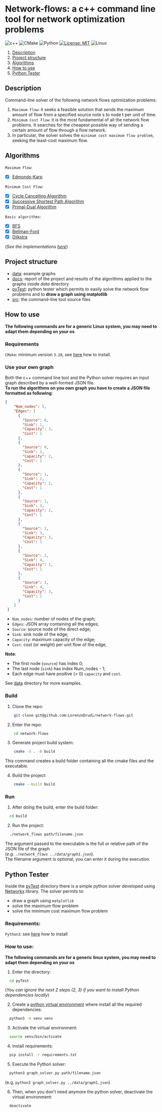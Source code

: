 # Network-flows: a c++ command line tool for network optimization problems

![c++](https://img.shields.io/badge/C%2B%2B-00599C?style=for-the-badge&logo=c%2B%2B&logoColor=white)
![CMake](https://img.shields.io/badge/CMake-%23008FBA.svg?style=for-the-badge&logo=cmake&logoColor=white)
![Python](https://img.shields.io/badge/python-3670A0?style=for-the-badge&logo=python&logoColor=ffdd54)
[![License: MIT](https://img.shields.io/badge/License-MIT-yellow.svg?style=for-the-badge)](https://opensource.org/licenses/MIT)
![Linux](https://img.shields.io/badge/Linux-FCC624?style=for-the-badge&logo=linux&logoColor=black)

1. [Description](#description)
2. [Project structure](#project-structure)
3. [Algorithms](#algorithms)
4. [How to use](#how-to-use)
5. [Python Tester](#python-tester)

## Description
Command-line solver of the following network flows optimization problems:

1. `Maximum Flow`: it seeks a feasible solution that sends the maximum amount of flow from a specified source note s to node t per unit of time.
2. `Minimum Cost Flow`: it is the most fundamental of all the network flow problems. It searches for the cheapest possible way of sending a certain amount of flow through a flow network.
3.  In particular, the solver solves the `minimum cost maximum flow problem`, seeking the least-cost maximum flow.

## Algorithms
`Maximum Flow`:
- [X] [Edmonds-Karp](https://en.wikipedia.org/wiki/Edmonds%E2%80%93Karp_algorithm)

`Minimum Cost Flow`:
- [X] [Cycle Cancelling Algorithm](https://complex-systems-ai.com/en/maximum-flow-problem/cycle-canceling-algorithm/)
- [X] [Successive Shortest Path Algorithm](https://www.topcoder.com/thrive/articles/Minimum%20Cost%20Flow%20Part%20Two:%20Algorithms)
- [X] [Primal-Dual Algorithm](https://www.topcoder.com/thrive/articles/Minimum%20Cost%20Flow%20Part%20Two:%20Algorithms)

`Basic algorithms`:
- [X] [BFS](https://www.geeksforgeeks.org/breadth-first-search-or-bfs-for-a-graph/)
- [X] [Bellman-Ford](https://www.geeksforgeeks.org/bellman-ford-algorithm-dp-23/)
- [X] [Dijkstra](https://en.wikipedia.org/wiki/Dijkstra%27s_algorithm)

(*See the implementations [here](src/algorithms)*)

## Project structure
- [data](data): example graphs
- [docs](docs): report of the project and results of the algorithms applied to the graphs inside *data* directory
- [pyTest](pyTest): python tester which permits to easily solve the network flow problems and to **draw a graph using matplotlib**
- [src](src): the command-line tool source files

## How to use
**The following commands are for a generic Linux system, you may need to adapt them depending on your os**

### Requirements
`CMake`: minimum version `3.20`, see [here](https://cmake.org/install/) how to install.

### Use your own graph
Both the c++ command line tool and the Python solver requires an input graph described by a well-formed JSON file. \
**To run the algorithms on you own graph you have to create a JSON file formatted as following**:

```json
{
    "Num_nodes": 5,
    "Edges": [
      {
        "Source": 0,
        "Sink": 1,
        "Capacity": 3,
        "Cost": 1
      },
      {
        "Source": 0,
        "Sink": 2,
        "Capacity": 2,
        "Cost": 1
      },
      {
        "Source": 1,
        "Sink": 2,
        "Capacity": 2,
        "Cost": 1
      },
      {
        "Source": 1,
        "Sink": 3,
        "Capacity": 2,
        "Cost": 1
      },
      {
        "Source": 2,
        "Sink": 3,
        "Capacity": 3,
        "Cost": 1
      },
      {
        "Source": 2,
        "Sink": 4,
        "Capacity": 1,
        "Cost": 1
      },
      {
        "Source": 3,
        "Sink": 4,
        "Capacity": 3,
        "Cost": 1
      }
    ]
 }
```

- `Num_nodes`: number of nodes of the graph;
- `Edges`: JSON array containing all the edges;
- `Source`: source node of the direct edge;
- `Sink`: sink node of the edge;
- `Capacity`: maximum capacity of the edge;
- `Cost`: cost (or weight) per unit flow of the edge,

**Note**:
- The first node (`source`) has index 0;
- The last node (`sink`) has index Num_nodes - 1;
- Each edge must have positive (> 0) `capacity` and `cost`.

See [data](data) directory for more examples.

### Build

1. Clone the repo:
```bash
    git clone git@github.com:LorenzoDrudi/network-flows.git
```

2. Enter the repo:
```bash
    cd network-flows
```
3. Generate project build system:
```bash
    cmake -S . -B build
```
This command creates a build folder containing all the cmake files and the executable.

4. Build the project:
```bash
    cmake --build build
```

### Run
1. After doing the build, enter the build folder:
```bash
  cd build
```
2. Run the project:
```bash
  ./network_flows path/filename.json
```
The argument passed to the executable is the full or relative path of the JSON file of the graph \
(*e.g. `./network_flows ../data/graph1.json`*). \
The filename argument is optional, you can enter it during the execution.

## Python Tester
Inside the [pyTest](pyTest) directory there is a simple python solver developed using [Networkx](https://networkx.org/) library.
The solver permits to:
- draw a graph using `matplotlib`
- solve the maximum flow problem
- solve the minimum cost maximum flow problem

### Requirements:
`Python3`: see [here](https://realpython.com/installing-python/) how to install

### How to use:
**The following commands are for a generic linux system, you may need to adapt them depending on your os**

1. Enter the directory:
```bash
  cd pyTest
```
(*You can ignore the next 2 steps (2, 3) if you want to install Python dependencies locally*)

2. Create a [python virtual environment](https://docs.python.org/3/library/venv.html) where install all the required dependencies:
```bash
  python3 -m venv venv
```

3. Activate the virtual environment:
```bash
  source venv/bin/activate
```

4. Install requirements:
```bash
  pip install -r requirements.txt
```

5. Execute the Python solver:
```bash
  python3 graph_solver.py path/filename.json
  ```
  (e.g. ```python3 graph_solver.py ../data/graph1.json```)

6. Then, when you don't need anymore the python solver, deactivate the virtual environment:
```bash
  deactivate
```
